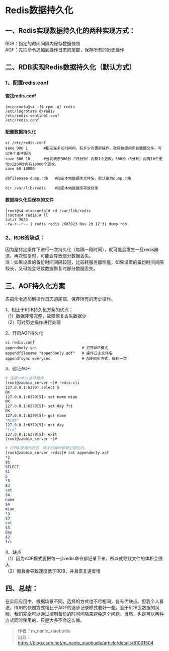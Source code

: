 # Redis数据持久化
## 一、Redis实现数据持久化的两种实现方式：
RDB：指定的时间间隔内保存数据快照  
AOF：先把命令追加到操作日志的尾部，保存所有的历史操作

## 二、RDB实现Redis数据持久化（默认方式）
### 1、配置redis.conf
#### 查找redis.conf
```
[miaocunfa@s4 ~]$ rpm -ql redis
/etc/logrotate.d/redis
/etc/redis-sentinel.conf
/etc/redis.conf
```

#### 配置数据持久化
```
vi /etc/redis.conf
save 900 1       #指定在多长时间内，有多少次更新操作，就将数据同步到数据文件，可以多个条件配合
save 300 10      #分别表示900秒（15分钟）内有1个更改，300秒（5分钟）内有10个更改以及60秒内有10000个更改。
save 60 10000

dbfilename dump.rdb   #指定本地数据库文件名，默认值为dump.rdb

dir /var/lib/redis    #指定本地数据库存放目录
```

#### 数据持久化后保存的文件
```
[root@s4 miaocunfa]# cd /var/lib/redis
[root@s4 redis]# ll
total 2624
-rw-r--r-- 1 redis redis 2683923 Nov 29 17:31 dump.rdb
```

### 2、RDB的缺点：
因为是特定条件下进行一次持久化（每隔一段时间），就可能会发生一旦redis崩溃，再次恢复时，可能会导致部分数据丢失。  
注：如果设置的备份时间间隔较短，比较耗服务器性能，如果设置的备份时间间隔较长，又可能会导致数据恢复时部分数据丢失。

## 三、AOF持久化方案
先把命令追加到操作日志的尾部，保存所有的历史操作。

1、相比于RDB持久化方案的优点：  
（1）数据非常完整，故障恢复丢失数据少  
（2）可对历史操作进行处理  

2、开启AOF持久化
```
vi redis.conf
appendonly yes                    # 打开AOF模式
appendfilename "appendonly.aof"   # 操作日志文件名
appendfsync everysec              # AOF同步方式，每秒一次
```

3、验证AOF
``` bash
# 连接redis进行操作
[root@zabbix_server ~]# redis-cli
127.0.0.1:6379> select 5
OK
127.0.0.1:6379[5]> set name miao
OK
127.0.0.1:6379[5]> set day fri
OK
127.0.0.1:6379[5]> get name
"miao"
127.0.0.1:6379[5]> get day
"fri"
127.0.0.1:6379[5]> exit
[root@zabbix_server ~]#

# 打开AOF操作日志，刚才的操作都被记录在内。
[root@zabbix_server redis]# cat appendonly.aof 
*2
$6
SELECT
$1
5
*3
$3
set
$4
name
$4
miao
*3
$3
set
$3
day
$3
fri
```

4、缺点  
（1）因为AOF模式要把每一步redis命令都记录下来，所以就导致文件的体积会很大  
（2）而且会导致速度低于RDB，并且恢复速度慢  

## 四、总结：  
在实际应用中，根据场景不同，选择的方式也不尽相同，各有优缺点。但我个人看法，RDB的快照方式相比于AOF的逐步记录模式要好一些。至于RDB丢数据的风险，我们完全可以通过控制备份的时间间隔来避免这个问题。当然，也是可以两种方式同时使用的，只是大多不会这么做。

> 作者：m_nanle_xiaobudiu  
> 出处：https://blog.csdn.net/m_nanle_xiaobudiu/article/details/81001504
